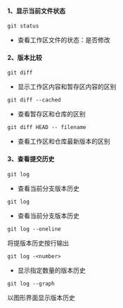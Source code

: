 #### 1、显示当前文件状态

`git status`

- 查看工作区文件的状态：是否修改

#### 2、版本比较

`git diff`

- 显示工作区内容和暂存区内容的区别

`git diff --cached `

- 查看暂存区和仓库的区别

`git diff HEAD -- filename`

- 查看工作区和仓库最新版本的区别

#### 3、查看提交历史

`git log`

- 查看当前分支版本历史

`git log`

- 查看当前分支版本历史

`git log --oneline`

将提版本历史按行输出

`git log -<number>`

- 显示指定数量的版本历史

`git log --graph`

以图形界面显示版本历史
